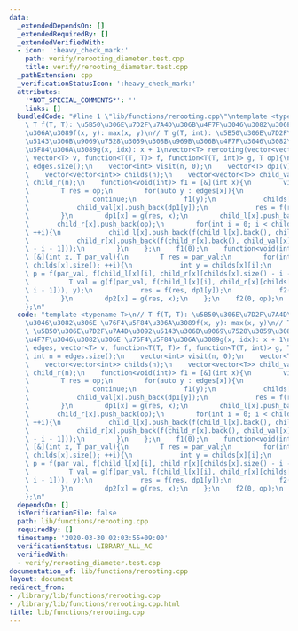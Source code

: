 ```yaml
---
data:
  _extendedDependsOn: []
  _extendedRequiredBy: []
  _extendedVerifiedWith:
  - icon: ':heavy_check_mark:'
    path: verify/rerooting_diameter.test.cpp
    title: verify/rerooting_diameter.test.cpp
  _pathExtension: cpp
  _verificationStatusIcon: ':heavy_check_mark:'
  attributes:
    '*NOT_SPECIAL_COMMENTS*': ''
    links: []
  bundledCode: "#line 1 \"lib/functions/rerooting.cpp\"\ntemplate <typename T>\n//\
    \ T f(T, T): \u5B50\u306E\u7D2F\u7A4D\u306B\u4F7F\u3046\u3082\u306E \u76F4\u5F84\
    \u306A\u3089f(x, y): max(x, y)\n// T g(T, int): \u5B50\u306E\u7D2F\u7A4D\u3092\
    \u5143\u306B\u9069\u7528\u3059\u308B\u969B\u306B\u4F7F\u3046\u3082\u306E \u76F4\
    \u5F84\u306A\u3089g(x, idx): x + 1\nvector<T> rerooting(vector<vector<int>>& edges,\
    \ vector<T> v, function<T(T, T)> f, function<T(T, int)> g, T op){\n    int n =\
    \ edges.size();\n    vector<int> visit(n, 0);\n    vector<T> dp1(v), dp2(n);\n\
    \    vector<vector<int>> childs(n);\n    vector<vector<T>> child_val(n), child_l(n),\
    \ child_r(n);\n    function<void(int)> f1 = [&](int x){\n        visit[x] = true;\n\
    \        T res = op;\n        for(auto y : edges[x]){\n            if(visit[y])\n\
    \                continue;\n            f1(y);\n            childs[x].push_back(y);\n\
    \            child_val[x].push_back(dp1[y]);\n            res = f(res, dp1[y]);\n\
    \        }\n        dp1[x] = g(res, x);\n        child_l[x].push_back(op);\n \
    \       child_r[x].push_back(op);\n        for(int i = 0; i < childs[x].size();\
    \ ++i){\n            child_l[x].push_back(f(child_l[x].back(), child_val[x][i]));\n\
    \            child_r[x].push_back(f(child_r[x].back(), child_val[x][childs[x].size()\
    \ - i - 1]));\n        }\n    };\n    f1(0);\n    function<void(int, T)> f2 =\
    \ [&](int x, T par_val){\n        T res = par_val;\n        for(int i = 0; i <\
    \ childs[x].size(); ++i){\n            int y = childs[x][i];\n            auto\
    \ p = f(par_val, f(child_l[x][i], child_r[x][childs[x].size() - i - 1]));\n  \
    \          T val = g(f(par_val, f(child_l[x][i], child_r[x][childs[x].size() -\
    \ i - 1])), y);\n            res = f(res, dp1[y]);\n            f2(y, val);\n\
    \        }\n        dp2[x] = g(res, x);\n    };\n    f2(0, op);\n    return dp2;\n\
    };\n"
  code: "template <typename T>\n// T f(T, T): \u5B50\u306E\u7D2F\u7A4D\u306B\u4F7F\
    \u3046\u3082\u306E \u76F4\u5F84\u306A\u3089f(x, y): max(x, y)\n// T g(T, int):\
    \ \u5B50\u306E\u7D2F\u7A4D\u3092\u5143\u306B\u9069\u7528\u3059\u308B\u969B\u306B\
    \u4F7F\u3046\u3082\u306E \u76F4\u5F84\u306A\u3089g(x, idx): x + 1\nvector<T> rerooting(vector<vector<int>>&\
    \ edges, vector<T> v, function<T(T, T)> f, function<T(T, int)> g, T op){\n   \
    \ int n = edges.size();\n    vector<int> visit(n, 0);\n    vector<T> dp1(v), dp2(n);\n\
    \    vector<vector<int>> childs(n);\n    vector<vector<T>> child_val(n), child_l(n),\
    \ child_r(n);\n    function<void(int)> f1 = [&](int x){\n        visit[x] = true;\n\
    \        T res = op;\n        for(auto y : edges[x]){\n            if(visit[y])\n\
    \                continue;\n            f1(y);\n            childs[x].push_back(y);\n\
    \            child_val[x].push_back(dp1[y]);\n            res = f(res, dp1[y]);\n\
    \        }\n        dp1[x] = g(res, x);\n        child_l[x].push_back(op);\n \
    \       child_r[x].push_back(op);\n        for(int i = 0; i < childs[x].size();\
    \ ++i){\n            child_l[x].push_back(f(child_l[x].back(), child_val[x][i]));\n\
    \            child_r[x].push_back(f(child_r[x].back(), child_val[x][childs[x].size()\
    \ - i - 1]));\n        }\n    };\n    f1(0);\n    function<void(int, T)> f2 =\
    \ [&](int x, T par_val){\n        T res = par_val;\n        for(int i = 0; i <\
    \ childs[x].size(); ++i){\n            int y = childs[x][i];\n            auto\
    \ p = f(par_val, f(child_l[x][i], child_r[x][childs[x].size() - i - 1]));\n  \
    \          T val = g(f(par_val, f(child_l[x][i], child_r[x][childs[x].size() -\
    \ i - 1])), y);\n            res = f(res, dp1[y]);\n            f2(y, val);\n\
    \        }\n        dp2[x] = g(res, x);\n    };\n    f2(0, op);\n    return dp2;\n\
    };\n"
  dependsOn: []
  isVerificationFile: false
  path: lib/functions/rerooting.cpp
  requiredBy: []
  timestamp: '2020-03-30 02:03:55+09:00'
  verificationStatus: LIBRARY_ALL_AC
  verifiedWith:
  - verify/rerooting_diameter.test.cpp
documentation_of: lib/functions/rerooting.cpp
layout: document
redirect_from:
- /library/lib/functions/rerooting.cpp
- /library/lib/functions/rerooting.cpp.html
title: lib/functions/rerooting.cpp
---
```

